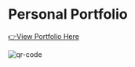# Personal Portfolio


[👉View Portfolio Here](https://matthewbeattieportfolio.netlify.app) 

![qr-code](https://user-images.githubusercontent.com/91721899/216817495-c2853db0-ae31-41b5-93ba-fab51c1d5edb.png)

